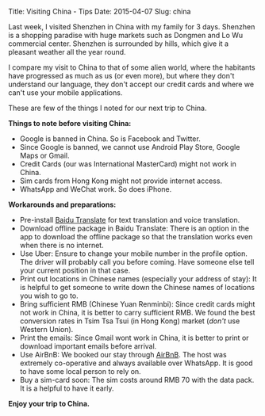 Title: Visiting China - Tips
Date: 2015-04-07
Slug: china

Last week, I visited Shenzhen in China with my
family for 3 days. Shenzhen is a shopping paradise
with huge markets such as Dongmen and Lo Wu
commercial center. Shenzhen is surrounded by
hills, which give it a pleasant weather all the
year round.

I compare my visit to China to that of some alien
world, where the habitants have progressed as
much as us (or even more), but where they don't
understand our language, they don't accept our
credit cards and where we can't use your mobile
applications.

These are few of the things I noted for our next
trip to China.


**Things to note before visiting China:**

- Google is banned in China. So is Facebook and
  Twitter.
- Since Google is banned, we cannot use Android
  Play Store, Google Maps or Gmail.
- Credit Cards (our was International MasterCard)
  might not work in China.
- Sim cards from Hong Kong might not provide
  internet access.
- WhatsApp and WeChat work. So does iPhone.


**Workarounds and preparations:**

- Pre-install [Baidu Translate][baidu] for text
  translation and voice translation.
- Download offline package in Baidu Translate:
  There is an option in the app to download the
  offline package so that the translation works
  even when there is no internet.
- Use Uber: Ensure to change your mobile number in
  the profile option. The driver will probably
  call you before coming. Have someone else tell
  your current position in that case.
- Print out locations in Chinese names (especially
  your address of stay): It is helpful to get
  someone to write down the Chinese names of
  locations you wish to go to.
- Bring sufficient RMB (Chinese Yuan Renminbi):
  Since credit cards might not work in China, it
  is better to carry sufficient RMB. We found the
  best conversion rates in Tsim Tsa Tsui (in Hong
  Kong) market (*don't* use Western Union).
- Print the emails: Since Gmail wont
  work in China, it is better to print or download
  important emails before arrival.
- Use AirBnB: We booked our stay through
  [AirBnB][airbnb]. The host was extremely
  co-operative and always available over WhatsApp.
  It is good to have some local person to rely on.
- Buy a sim-card soon: The sim costs around RMB 70 with
  the data pack. It is a helpful to have it early.

**Enjoy your trip to China.**

[baidu]: https://play.google.com/store/apps/details?id=com.baidu.baidutranslate&hl=en
[airbnb]: https://www.airbnb.co.in/rooms/2910033
